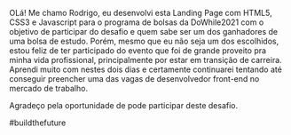 OLá! Me chamo Rodrigo, eu desenvolvi esta Landing Page com HTML5, CSS3 e Javascript para o programa de bolsas da DoWhile2021 com o objetivo de participar do desafio e quem sabe ser um dos ganhadores de uma bolsa de estudo. Porém, mesmo que eu não seja um dos escolhidos, estou feliz de ter participado do evento que foi de grande proveito pra minha vida profissional, principalmente por estar em transição de carreira. Aprendi muito com nestes dois dias e certamente continuarei tentando até conseguir preencher uma das vagas de desenvolvedor front-end no mercado de trabalho.

Agradeço pela oportunidade de pode participar deste desafio.

#buildthefuture